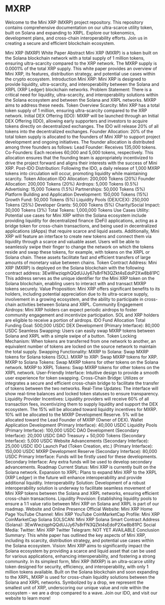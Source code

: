 # MXRP
Welcome to the Mini XRP (MXRP) project repository. This repository contains comprehensive documentation on our ultra-scarce utility token, built on Solana and expanding to XRPL. Explore our tokenomics, development plans, and cross-chain interoperability efforts. Join us in creating a secure and efficient blockchain ecosystem.

Mini XRP (MXRP) White Paper
Abstract
Mini XRP (MXRP) is a token built on the Solana blockchain network with a total supply of 1 million tokens, ensuring ultra-scarcity compared to the XRP network. The MXRP supply is 0.0001% of the total XRP supply. This white paper provides an overview of Mini XRP, its features, distribution strategy, and potential use cases within the crypto ecosystem.
Introduction
Mini XRP: Mini XRP is designed to provide liquidity, ultra-scarcity, and interoperability between the Solana and XRPL (XRP Ledger) blockchain networks.
Problem Statement: There is a critical need for liquidity, ultra-scarcity, and interoperability solutions within the Solana ecosystem and between the Solana and XRPL networks. MXRP aims to address these needs.
Token Overview
Scarcity: Mini XRP has a total token supply of 1 million, ensuring ultra-scarcity compared to the XRP network.
Initial DEX Offering (IDO): MXRP will be launched through an Initial DEX Offering (IDO), allowing early supporters and investors to acquire tokens directly on decentralized exchanges. The IDO will release 20% of all tokens into the decentralized exchanges.
Founder Allocation: 20% of the total token supply is allocated to the founders of Mini XRP to support project development and ongoing initiatives. The founder allocation is distributed among three founders as follows:
Lead Founder: Receives 135,000 tokens.
Co-Founders: Each receives 60,000 and 5,000 tokens, respectively.
This allocation ensures that the founding team is appropriately incentivized to drive the project forward and aligns their interests with the success of Mini XRP.
Post-IDO Distribution: Following the IDO, a daily release of 1,000 MXRP tokens into circulation will occur, promoting liquidity while maintaining scarcity.
Token Allocation
IDO Allocation: 200,000 Tokens (20%)
Founder Allocation: 200,000 Tokens (20%)
Airdrops: 5,000 Tokens (0.5%)
Advertising: 15,000 Tokens (1.5%)
Partnerships: 50,000 Tokens (5%)
Platform Building and Application Development: 150,000 Tokens (15%)
Growth Fund: 50,000 Tokens (5%)
Liquidity Pools (DEX/CEX): 250,000 Tokens (25%)
Developer Grants: 50,000 Tokens (5%)
Charity/Social Impact: 30,000 Tokens (3%)
Total Tokens: 1,000,000 Tokens
Use Cases
Utility: Potential use cases for Mini XRP within the Solana ecosystem include providing liquidity for decentralized finance (DeFi) applications, acting as a bridge token for cross-chain transactions, and being used in decentralized applications (dApps) that require scarce and liquid assets. Additionally, Mini XRP will feature an interface to create new tokens and connect them via liquidity through a scarce and valuable asset. Users will be able to seamlessly swipe their finger to change the network on which the tokens reside and swap these tokens, for example, with tokens on the XRPL or Solana chain. These assets facilitate fast and efficient transfers of large amounts of monetary value between chains.
Token Contract Address: Mini XRP (MXRP) is deployed on the Solana blockchain with the following contract address:
3EwWwziqphQQdUJJy67s8rFN3QZkt4sEdoP2Xw8b81PC
This address serves as the unique identifier for the Mini XRP token on the Solana blockchain, enabling users to interact with and transact MXRP tokens securely.
Value Proposition: Mini XRP offers significant benefits to its holders, including potential appreciation due to its ultra-scarce supply, involvement in a growing ecosystem, and the ability to participate in cross-chain activities between Solana and XRPL.
Community Engagement
Airdrops: Mini XRP holders can expect periodic airdrops to foster community engagement and incentivize participation. SOL and XRP holders are eligible to receive a portion of airdrops.
IDO Fund Allocation
Total Funding Goal: 500,000 USDC
DEX Development (Primary Interface): 80,000 USDC
Seamless Swapping: Users can easily swap MXRP tokens between Solana and XRPL with a simple swipe of a button.
Token Locking Mechanism: When tokens are transferred from one network to another, an equivalent number of tokens are locked on the source network to maintain the total supply.
Swapping Functionality:
MXRP to Solana: Swap MXRP tokens for Solana tokens (SOL).
MXRP to XRP: Swap MXRP tokens for XRP.
MXRP to Solana Tokens: Swap MXRP tokens for other tokens on the Solana network.
MXRP to XRPL Tokens: Swap MXRP tokens for other tokens on the XRPL network.
User-Friendly Interface: Intuitive design to provide a smooth user experience for token swapping.
Cross-Chain Bridge: Utilizes or integrates a secure and efficient cross-chain bridge to facilitate the transfer of tokens between the two networks.
Real-Time Updates: The interface will show real-time balances and locked token statuses to ensure transparency.
Liquidity Provider Incentives: Liquidity providers will receive 60% of all transaction fees, incentivizing them to supply liquidity and support the DEX ecosystem. The 15% will be allocated toward liquidity incentives for MXRP. 10% will be allocated to the MXRP Development Reserve. 5% will be allocated toward the Lead Founder of MXRP (Owner of DEX).
Wallet Application Development (Primary Interface): 40,000 USDC
Liquidity Pools (Primary Interface): 100,000 USDC
DAO Development (Secondary Interface): 20,000 USDC
DAO Treasury + 50,000 Tokens (Secondary Interface): 5,000 USDC
Website Advancements (Secondary Interface): 25,000 USDC
IDO Launch Pad (Token Creation, etc.) (Primary Interface): 150,000 USDC
MXRP Development Reserve (Secondary Interface): 80,000 USDC
Primary Interface:
Funds will be firstly used for these developments.
Secondary Interface:
Any extra funds will be used to develop secondary advancements.
Roadmap
Current Status: Mini XRP is currently built on the Solana network.
Expansion to XRPL: Plans to expand Mini XRP to the XRPL (XRP Ledger) in the future will enhance interoperability and provide additional liquidity.
Interoperability Solution: Development of a robust interoperability solution is underway to facilitate seamless movement of Mini XRP tokens between the Solana and XRPL networks, ensuring efficient cross-chain transactions.
Liquidity Provision: Establishing liquidity pools to ensure a 1:1 value ratio between Mini XRP on Solana and XRPL is part of our roadmap.
       Website and Online Presence
Official Website: Mini XRP Home Page
YouTube Channel: Mini XRP YouTube
CoinMarketCap Profile: Mini XRP CoinMarketCap
Solana SOLSCAN: Mini XRP Solana
Smart Contract Address (Solana): 3EwWwziqphQQdUJJy67s8rFN3QZkt4sEdoP2Xw8b81PC
Social Media:
Twitter: Mini XRP Twitter
Telegram: NOT YET AVAILABLE 
Conclusion
Summary: This white paper has outlined the key aspects of Mini XRP, including its scarcity, distribution strategy, and potential use cases within the Solana ecosystem.
Vision: Mini XRP aims to significantly impact the Solana ecosystem by providing a scarce and liquid asset that can be used for various applications, enhancing interoperability, and fostering a strong community.
In its simplest form, Mini XRP (MXRP) is an ultra-scarce utility token designed for security, efficiency, and interoperability, with only 1 million tokens available. Built on the Solana blockchain and soon expanding to the XRPL, MXRP is used for cross-chain liquidity solutions between the Solana and XRPL networks. Symbolized by a drop, we represent the smallest unit of XRP, underscoring our unique value and role within the ecosystem - we are a drop compared to a wave. Join our IDO, and visit our website to learn more!
